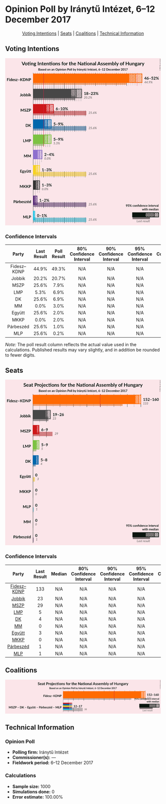 # Opinion Poll by Iránytű Intézet, 6–12 December 2017

<p align="center"><a href="#voting-intentions">Voting Intentions</a> | <a href="#seats">Seats</a> | <a href="#coalitions">Coalitions</a> | <a href="#technical-information">Technical Information</a></p>

## Voting Intentions

![Graph with voting intentions not yet produced](2017-12-12-IránytűIntézet.png "Voting Intentions")

### Confidence Intervals

| Party | Last Result | Poll Result | 80% Confidence Interval | 90% Confidence Interval | 95% Confidence Interval | 99% Confidence Interval |
|:-----:|:-----------:|:-----------:|:-----------------------:|:-----------------------:|:-----------------------:|:-----------------------:|
| Fidesz–KDNP | 44.9% | 49.3% | N/A |N/A |N/A |N/A |
| Jobbik | 20.2% | 20.7% | N/A |N/A |N/A |N/A |
| MSZP | 25.6% | 7.9% | N/A |N/A |N/A |N/A |
| LMP | 5.3% | 6.9% | N/A |N/A |N/A |N/A |
| DK | 25.6% | 6.9% | N/A |N/A |N/A |N/A |
| MM | 0.0% | 3.0% | N/A |N/A |N/A |N/A |
| Együtt | 25.6% | 2.0% | N/A |N/A |N/A |N/A |
| MKKP | 0.0% | 2.0% | N/A |N/A |N/A |N/A |
| Párbeszéd | 25.6% | 1.0% | N/A |N/A |N/A |N/A |
| MLP | 25.6% | 0.2% | N/A |N/A |N/A |N/A |

*Note:* The poll result column reflects the actual value used in the calculations. Published results may vary slightly, and in addition be rounded to fewer digits.

## Seats

![Graph with seats not yet produced](2017-12-12-IránytűIntézet-seats.png "Seats")

### Confidence Intervals

| Party | Last Result | Median | 80% Confidence Interval | 90% Confidence Interval | 95% Confidence Interval | 99% Confidence Interval |
|:-----:|:-----------:|:------:|:-----------------------:|:-----------------------:|:-----------------------:|:-----------------------:|
| <a href="#fidesz–kdnp">Fidesz–KDNP</a> | 133 | N/A | N/A |N/A |N/A |N/A |
| <a href="#jobbik">Jobbik</a> | 23 | N/A | N/A |N/A |N/A |N/A |
| <a href="#mszp">MSZP</a> | 29 | N/A | N/A |N/A |N/A |N/A |
| <a href="#lmp">LMP</a> | 5 | N/A | N/A |N/A |N/A |N/A |
| <a href="#dk">DK</a> | 4 | N/A | N/A |N/A |N/A |N/A |
| <a href="#mm">MM</a> | 0 | N/A | N/A |N/A |N/A |N/A |
| <a href="#együtt">Együtt</a> | 3 | N/A | N/A |N/A |N/A |N/A |
| <a href="#mkkp">MKKP</a> | 0 | N/A | N/A |N/A |N/A |N/A |
| <a href="#párbeszéd">Párbeszéd</a> | 1 | N/A | N/A |N/A |N/A |N/A |
| <a href="#mlp">MLP</a> | 1 | N/A | N/A |N/A |N/A |N/A |


## Coalitions

![Graph with coalitions seats not yet produced](2017-12-12-IránytűIntézet-coalitions-seats.png "Coalitions Seats")


## Technical Information

### Opinion Poll

+ **Polling firm:** Iránytű Intézet
+ **Commissioner(s):** —
+ **Fieldwork period:** 6–12 December 2017

### Calculations

+ **Sample size:** 1000
+ **Simulations done:** 0
+ **Error estimate:** 100.00%

